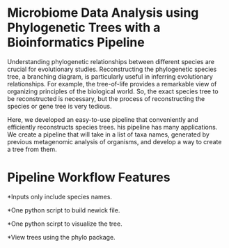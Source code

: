 # Microbiome Data Analysis using Phylogenetic Trees with a Bioinformatics Pipeline
Understanding phylogenetic relationships between different species are crucial for evolutionary studies. Reconstructing the phylogenetic species tree, a branching diagram, is particularly useful in inferring evolutionary relationships. For example, the tree-of-life provides a remarkable view of organizing principles of the biological world. So, the exact species tree to be reconstructed is necessary, but the process of reconstructing the species or gene tree is very tedious.

Here, we developed an easy-to-use pipeline that conveniently and efficiently reconstructs species trees. his pipeline has many applications. We create a pipeline that will take in a list of taxa names, generated by previous metagenomic analysis of organisms, and develop a way to create a tree from them. 

# Pipeline Workflow Features

*Inputs only include species names.

*One python script to build newick file.

*One python scirpt to visualize the tree.

*View trees using the phylo package.
